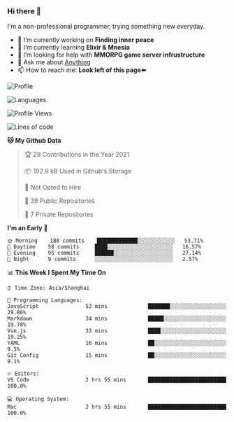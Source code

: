 ### Hi there 👋

I'm a non-professional programmer, trying something new everyday.

<!--
**dyzdyz010/dyzdyz010** is a ✨ _special_ ✨ repository because its `README.md` (this file) appears on your GitHub profile.
-->

- 🔭 I’m currently working on **Finding inner peace**
- 🌱 I’m currently learning **Elixir & Mnesia**
- 🤔 I’m looking for help with **MMORPG game server infrustructure**
- 💬 Ask me about [Anything](https://github.com/dyzdyz010/dyzdyz010/issues)
- 📫 How to reach me: **Look left of this page⬅️**

<!-- - 👯 I’m looking to collaborate on
- 😄 Pronouns: ...
- ⚡ Fun fact: ...
 -->
 
![Profile](https://github-readme-stats.vercel.app/api?username=dyzdyz010&count_private=true&show_icons=true&theme=dracula&include_all_commits=true)

![Languages](https://github-readme-stats.vercel.app/api/top-langs/?username=dyzdyz010&theme=dracula&hide=html,jupyter+notebook&count_private=true&show_icons=true)

<!--START_SECTION:waka-->
![Profile Views](http://img.shields.io/badge/Profile%20Views-0-blue)

![Lines of code](https://img.shields.io/badge/From%20Hello%20World%20I%27ve%20Written-19404%20lines%20of%20code-blue)

**🐱 My Github Data** 

> 🏆 29 Contributions in the Year 2021
 > 
> 📦 192.9 kB Used in Github's Storage 
 > 
> 🚫 Not Opted to Hire
 > 
> 📜 39 Public Repositories 
 > 
> 🔑 7 Private Repositories  
 > 
**I'm an Early 🐤** 

```text
🌞 Morning    188 commits    █████████████░░░░░░░░░░░░   53.71% 
🌆 Daytime    58 commits     ████░░░░░░░░░░░░░░░░░░░░░   16.57% 
🌃 Evening    95 commits     ██████░░░░░░░░░░░░░░░░░░░   27.14% 
🌙 Night      9 commits      ░░░░░░░░░░░░░░░░░░░░░░░░░   2.57%

```


📊 **This Week I Spent My Time On** 

```text
⌚︎ Time Zone: Asia/Shanghai

💬 Programming Languages: 
JavaScript               52 mins             ███████░░░░░░░░░░░░░░░░░░   29.86% 
Markdown                 34 mins             █████░░░░░░░░░░░░░░░░░░░░   19.78% 
Vue.js                   33 mins             ████░░░░░░░░░░░░░░░░░░░░░   19.25% 
YAML                     16 mins             ██░░░░░░░░░░░░░░░░░░░░░░░   9.5% 
Git Config               15 mins             ██░░░░░░░░░░░░░░░░░░░░░░░   9.1%

🔥 Editors: 
VS Code                  2 hrs 55 mins       █████████████████████████   100.0%

💻 Operating System: 
Mac                      2 hrs 55 mins       █████████████████████████   100.0%

```


<!--END_SECTION:waka-->
